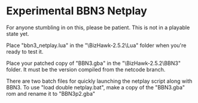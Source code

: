 # Experimental BBN3 Netplay

For anyone stumbling in on this, please be patient. This is not in a playable state yet.


Place "bbn3_netplay.lua" in the "\BizHawk-2.5.2\Lua\" folder when you're ready to test it.

Place your patched copy of "BBN3.gba" in the "\BizHawk-2.5.2\BBN3\" folder. It must be the version compiled from the netcode branch.

There are two batch files for quickly launching the netplay script along with BBN3. To use "load double netplay.bat", make a copy of the "BBN3.gba" rom and rename it to "BBN3p2.gba"